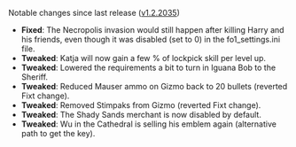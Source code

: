 Notable changes since last release ([v1.2.2035](https://github.com/rotators/Fo1in2/releases/tag/v1.2.2035))
- **Fixed**: The Necropolis invasion would still happen after killing Harry and his friends, even though it was disabled (set to 0) in the fo1_settings.ini file.
- **Tweaked**: Katja will now gain a few % of lockpick skill per level up.
- **Tweaked**: Lowered the requirements a bit to turn in Iguana Bob to the Sheriff.
- **Tweaked**: Reduced Mauser ammo on Gizmo back to 20 bullets (reverted Fixt change).
- **Tweaked**: Removed Stimpaks from Gizmo (reverted Fixt change).
- **Tweaked**: The Shady Sands merchant is now disabled by default.
- **Tweaked**: Wu in the Cathedral is selling his emblem again (alternative path to get the key).
